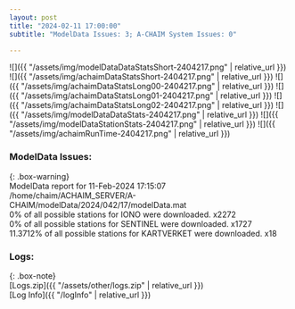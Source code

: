 ```yaml
---
layout: post
title: "2024-02-11 17:00:00"
subtitle: "ModelData Issues: 3; A-CHAIM System Issues: 0"

---
```


![]({{ "/assets/img/modelDataDataStatsShort-2404217.png" | relative_url }})
![]({{ "/assets/img/achaimDataStatsShort-2404217.png" | relative_url }})
![]({{ "/assets/img/achaimDataStatsLong00-2404217.png" | relative_url }})
![]({{ "/assets/img/achaimDataStatsLong01-2404217.png" | relative_url }})
![]({{ "/assets/img/achaimDataStatsLong02-2404217.png" | relative_url }})
![]({{ "/assets/img/modelDataDataStats-2404217.png" | relative_url }})
![]({{ "/assets/img/modelDataStationStats-2404217.png" | relative_url }})
![]({{ "/assets/img/achaimRunTime-2404217.png" | relative_url }})


### ModelData Issues:  
  
{: .box-warning}  
 ModelData report for 11-Feb-2024 17:15:07   
 /home/chaim/ACHAIM_SERVER/A-CHAIM/modelData/2024/042/17/modelData.mat   
 0% of all possible stations for IONO were downloaded. x2272   
 0% of all possible stations for SENTINEL were downloaded. x1727   
 11.3712% of all possible stations for KARTVERKET were downloaded. x18   
  


### Logs:  
  
{: .box-note}  
[Logs.zip]({{ "/assets/other/logs.zip" | relative_url }})  
[Log Info]({{ "/logInfo" | relative_url }})  
